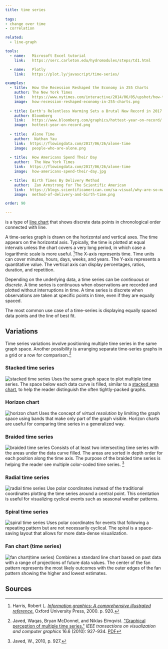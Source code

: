 ```yaml
---
title: time series
  
tags:
- change over time
- correlation

related:
  - line-graph

tools:
  - name:   Microsoft Excel tutorial
    link:   https://serc.carleton.edu/hydromodules/steps/td1.html

  - name:   Plotly
    link:   https://plot.ly/javascript/time-series/

examples:
  - title:  How the Recession Reshaped the Economy in 255 Charts
    author: The New York Times
    link:   https://www.nytimes.com/interactive/2014/06/05/upshot/how-the-recession-reshaped-the-economy-in-255-charts.html
    image:  how-recession-reshaped-economy-in-255-charts.png
    
  - title: Earth's Relentless Warming Sets a Brutal New Record in 2017
    author: Bloomberg
    link:   https://www.bloomberg.com/graphics/hottest-year-on-record/
    image:  hottest-year-on-record.png
    
  - title:  Alone Time
    author:  Nathan Yau
    link:  https://flowingdata.com/2017/06/26/alone-time
    image:  people-who-are-alone.png
  
  - title:  How Americans Spend Their Day
    author:  The New York Times
    link:  https://flowingdata.com/2017/06/26/alone-time
    image:  how-americans-spend-their-day.jpg

  - title:  Birth Times By Delivery Method
    author:  Zan Armstrong for The Scientific American
    link:  https://blogs.scientificamerican.com/sa-visual/why-are-so-many-babies-born-around-8-00-a-m/
    image:  method-of-delivery-and-birth-time.png

order: 90

---
```


is a type of [line chart](/line-chart) that shows discrete data points in chronological order connected with line. 

<!--more-->
A time-series graph is drawn on the horizontal and vertical axes. The time appears on the horizontal axis. Typically, the time is plotted at equal intervals unless the chart covers a very long period, in which case a logarithmic scale is more useful. [^harris]The X-axis represents time. Time units can cover minutes, hours, days, weeks, and years. The Y-axis represents a quantitative value. The vertical axis can display percentages, ratios, duration, and repetition.


Depending on the underlying data, a time series can be *continuous* or *discrete*. A time series is continuous when observations are recorded and plotted without interruptions in time. A time series is discrete when observations are taken at specific points in time, even if they are equally spaced. 

The most common use case of a time-series is displaying equally spaced data points and the line of best fit. 


## Variations
Time series variations involve positioning multiple time series in the same graph space. Another possibility is arranging separate time-series graphs in a grid or a row for comparison.[^javed]

### Stacked time series
<img src="stacked-time-series.svg" alt="stacked time series" class="f-right-half" /> Uses the same graph space to plot multiple time series. The space below each data curve is filled, similar to a [stacked area chart](/area-chart), to help the reader distinguish the often tightly-packed graphs. 

### Horizon chart
<img src="horizon-chart.svg" alt="horizon chart" class="f-right-half" />  Uses the concept of *virtual resolution* by limiting the graph space using bands that make only part of the graph visible. Horizon charts are useful for comparing time series in a generalized way.

### Braided time series 
<img src="braided-time-series.svg" alt="braided time series" class="f-right-half" /> Consists of at least two intersecting time series with the areas under the data curve filled. The areas are sorted in depth order for each position along the time axis. The purpose of the braided time series is helping the reader see multiple color-coded time series. [^javed2]

### Radial time series
<img src="radial-time-series.svg" alt="radial time series" class="f-right-half" />  Use polar coordinates instead of the traditional coordinates plotting the time series around a central point. This orientation is useful for visualizing cyclical events such as seasonal weather patterns.

### Spiral time series
<img src="spiral-time-series.svg" alt="spiral time series" class="f-right-half" /> Uses polar coordinates for events that following a repeating pattern but are not necessarily cyclical. The spiral is a space-saving layout that allows for more data-dense visualization.

###  Fan chart (time series)
<img src="fan-chart-time-series.svg" alt="fan chart(time series)" class="f-right-half" /> Combines a standard line chart based on past data with a range of projections of future data values. The center of the fan pattern represents the most likely outcomes with the outer edges of the fan pattern showing the higher and lowest estimates.


## Sources
[^harris]: Harris, Robert L. [*Information graphics: A comprehensive illustrated reference.*](https://books.google.com/books?id=LT1RXREvkGIC) Oxford University Press, 2000. p. 920.
[^javed]: Javed, Waqas, Bryan McDonnel, and Niklas Elmqvist. ["Graphical perception of multiple time series."](https://doi.org/10.1109/TVCG.2010.162) *IEEE transactions on visualization and computer graphics* 16.6 (2010): 927-934. [PDF](https://engineering.purdue.edu/~elm/projects/multilinevis/multilinevis.pdf)
[^javed2]: Javed, W., 2010, p. 927.

